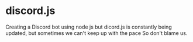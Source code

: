 # discord.js
Creating a Discord bot using node js
but dicord.js is constantly being updated, but sometimes we can't keep up with the pace
So don't blame us.
